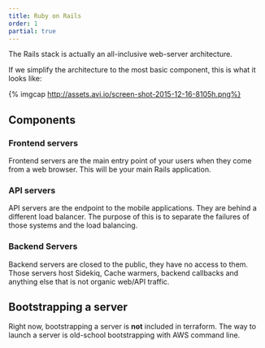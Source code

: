 ```yaml
---
title: Ruby on Rails
order: 1
partial: true
---
```


The Rails stack is actually an all-inclusive web-server architecture.

If we simplify the architecture to the most basic component, this is what it
looks like:

{% imgcap http://assets.avi.io/screen-shot-2015-12-16-8105h.png%}

## Components

### Frontend servers

Frontend servers are the main entry point of your users when they come from
a web browser. This will be your main Rails application.

### API servers

API servers are the endpoint to the mobile applications. They are behind
a different load balancer. The purpose of this is to separate the failures of
those systems and the load balancing.

### Backend Servers

Backend servers are closed to the public, they have no access to them. Those
servers host Sidekiq, Cache warmers, backend callbacks and anything else that
is not organic web/API traffic.

## Bootstrapping a server

Right now, bootstrapping a server is **not** included in terraform. The way to
launch a server is old-school bootstrapping with AWS command line.

